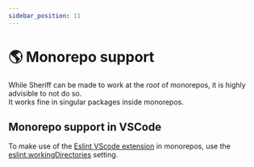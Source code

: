 ```yaml
---
sidebar_position: 11
---
```


# 🌎 Monorepo support

While Sheriff can be made to work at the _root_ of monorepos, it is highly advisible to not do so.<br />
It works fine in singular packages inside monorepos.

## Monorepo support in VSCode

To make use of the [Eslint VScode extension](https://marketplace.visualstudio.com/items?itemName=dbaeumer.vscode-eslint) in monorepos, use the [eslint.workingDirectories](https://github.com/microsoft/vscode-eslint#mono-repository-setup) setting.

